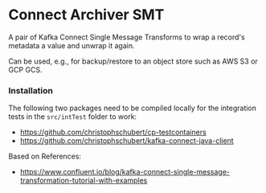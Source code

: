 # Connect Archiver SMT

A pair of Kafka Connect Single Message Transforms to wrap a record's 
metadata a value and unwrap it again.

Can be used, e.g., for backup/restore to an object store such as AWS S3 or GCP GCS.

### Installation

The following two packages need to be compiled locally for the integration tests in the `src/intTest` folder to work:

* https://github.com/christophschubert/cp-testcontainers
* https://github.com/christophschubert/kafka-connect-java-client

Based on 
References:


- https://www.confluent.io/blog/kafka-connect-single-message-transformation-tutorial-with-examples